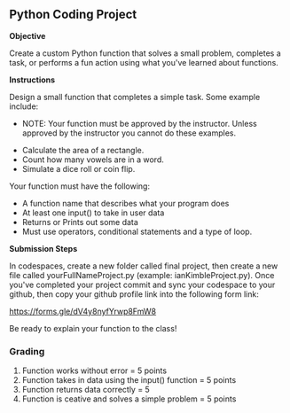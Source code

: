 ## Python Coding Project

<b>Objective</b>

Create a custom Python function that solves a small problem, completes a task, or performs a fun action using what you've learned about functions.


<b>Instructions</b>

Design a small function that completes a simple task. Some example include:

* NOTE: Your function must be approved by the instructor. Unless approved by the instructor you cannot do these examples. 
- Calculate the area of a rectangle.
- Count how many vowels are in a word.
- Simulate a dice roll or coin flip.

Your function must have the following:
- A function name that describes what your program does
- At least one input() to take in user data
- Returns or Prints out some data
- Must use operators, conditional statements and a type of loop. 

<b>Submission Steps</b>

In codespaces, create a new folder called final project, then create a new file called yourFullNameProject.py (example: ianKimbleProject.py). Once you've completed
your project commit and sync your codespace to your github, then copy your github profile link into the following form link: 

https://forms.gle/dV4y8nyfYrwp8FmW8

Be ready to explain your function to the class!

### Grading 
1. Function works without error =  5 points
2. Function takes in data using the input() function =  5 points
3. Function returns data correctly = 5
4. Function is ceative and solves a simple problem = 5 points